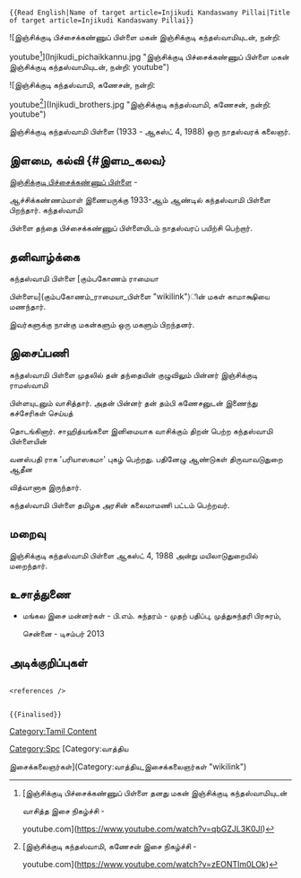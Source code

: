 ```{=mediawiki}
{{Read English|Name of target article=Injikudi Kandaswamy Pillai|Title of target article=Injikudi Kandaswamy Pillai}}
```
![இஞ்சிக்குடி பிச்சைக்கண்ணுப் பிள்ளை மகன் இஞ்சிக்குடி கந்தஸ்வாமியுடன், நன்றி:
youtube[^1]](Injikudi_pichaikkannu.jpg "இஞ்சிக்குடி பிச்சைக்கண்ணுப் பிள்ளை மகன் இஞ்சிக்குடி கந்தஸ்வாமியுடன், நன்றி: youtube")
![இஞ்சிக்குடி கந்தஸ்வாமி, கணேசன், நன்றி:
youtube[^3]](Injikudi_brothers.jpg "இஞ்சிக்குடி கந்தஸ்வாமி, கணேசன், நன்றி: youtube")
இஞ்சிக்குடி கந்தஸ்வாமி பிள்ளை (1933 - ஆகஸ்ட் 4, 1988) ஒரு நாதஸ்வரக் கலைஞர்.

## இளமை, கல்வி {#இளம_கலவ}

[இஞ்சிக்குடி பிச்சைக்கண்ணுப் பிள்ளை](இஞ்சிக்குடி_பிச்சைக்கண்ணுப்_பிள்ளை "wikilink") -
ஆச்சிக்கண்ணம்மாள் இணையருக்கு 1933-ஆம் ஆண்டில் கந்தஸ்வாமி பிள்ளை பிறந்தார். கந்தஸ்வாமி
பிள்ளை தந்தை பிச்சைக்கண்ணுப் பிள்ளையிடம் நாதஸ்வரப் பயிற்சி பெற்றார்.

## தனிவாழ்க்கை

கந்தஸ்வாமி பிள்ளை [கும்பகோணம் ராமையா
பிள்ளைய](கும்பகோணம்_ராமையா_பிள்ளை "wikilink")ின் மகள் காமாக்ஷியை மணந்தார்.
இவர்களுக்கு நான்கு மகன்களும் ஒரு மகளும் பிறந்தனர்.

## இசைப்பணி

கந்தஸ்வாமி பிள்ளை முதலில் தன் தந்தையின் குழுவிலும் பின்னர் இஞ்சிக்குடி ராமஸ்வாமி
பிள்ளயுடனும் வாசித்தார். அதன் பின்னர் தன் தம்பி கணேசனுடன் இணைந்து கச்சேரிகள் செய்யத்
தொடங்கினார். சாஹித்யங்களை இனிமையாக வாசிக்கும் திறன் பெற்ற கந்தஸ்வாமி பிள்ளையின்
வனஸ்பதி ராக \'பரியாஸகமா' புகழ் பெற்றது. பதினேழு ஆண்டுகள் திருவாவடுதுறை ஆதீன
வித்வானாக இருந்தார்.

கந்தஸ்வாமி பிள்ளை தமிழக அரசின் கலைமாமணி பட்டம் பெற்றவர்.

## மறைவு

இஞ்சிக்குடி கந்தஸ்வாமி பிள்ளை ஆகஸ்ட் 4, 1988 அன்று மயிலாடுதுறையில் மறைந்தார்.

## உசாத்துணை

-   மங்கல இசை மன்னர்கள் - பி.எம். சுந்தரம் - முதற் பதிப்பு, முத்துசுந்தரி பிரசுரம்,
    சென்னை - டிசம்பர் 2013

## அடிக்குறிப்புகள்

```{=html}
<references />
```
```{=mediawiki}
{{Finalised}}
```
[Category:Tamil Content](Category:Tamil_Content "wikilink")
[Category:Spc](Category:Spc "wikilink") [Category:வாத்திய
இசைக்கலைஞர்கள்](Category:வாத்திய_இசைக்கலைஞர்கள் "wikilink")

[^1]: [இஞ்சிக்குடி பிச்சைக்கண்ணுப் பிள்ளை தனது மகன் இஞ்சிக்குடி கந்தஸ்வாமியுடன்
    வாசித்த இசை நிகழ்ச்சி -
    youtube.com](https://www.youtube.com/watch?v=qbGZJL3K0JI)

[^2]: [இஞ்சிக்குடி பிச்சைக்கண்ணுப் பிள்ளை தனது மகன் இஞ்சிக்குடி கந்தஸ்வாமியுடன்
    வாசித்த இசை நிகழ்ச்சி -
    youtube.com](https://www.youtube.com/watch?v=qbGZJL3K0JI)

[^3]: [இஞ்சிக்குடி கந்தஸ்வாமி, கணேசன் இசை நிகழ்ச்சி -
    youtube.com](https://www.youtube.com/watch?v=zEONTIm0LOk)

[^4]: [இஞ்சிக்குடி கந்தஸ்வாமி, கணேசன் இசை நிகழ்ச்சி -
    youtube.com](https://www.youtube.com/watch?v=zEONTIm0LOk)
